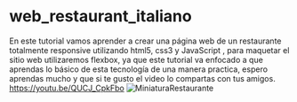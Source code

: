 # web_restaurant_italiano
En este tutorial vamos aprender a crear una página web de un restaurante totalmente responsive utilizando html5, css3 y JavaScript , para maquetar el sitio web utilizaremos  flexbox, ya que este tutorial va enfocado a que aprendas lo básico de esta tecnología de una manera practica, espero aprendas mucho y que si te gusto el video lo compartas con tus amigos.
https://youtu.be/QUCJ_CpkFbo
![MiniaturaRestaurante](https://user-images.githubusercontent.com/79062163/138543114-96ddb435-8ef3-4de1-8326-f79ff9a6c06a.jpg)
